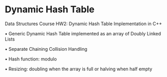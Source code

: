 # Dynamic Hash Table

Data Structures Course HW2: Dynamic Hash Table Implementation in C++

• Generic Dynamic Hash Table implemented as an array of Doubly Linked Lists

• Separate Chaining Collision Handling

• Hash function: modulo

• Resizing: doubling when the array is full or halving when half empty
